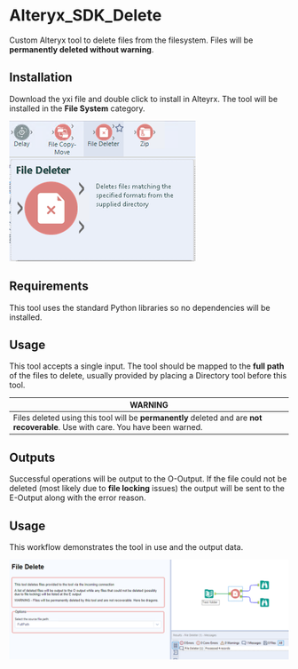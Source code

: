# Alteryx_SDK_Delete
Custom Alteryx tool to delete files from the filesystem. Files will be __permanently deleted without warning__.

## Installation
Download the yxi file and double click to install in Alteyrx. The tool will be installed in the __File System__ category.

![alt text](https://github.com/bobpeers/Alteryx_SDK_Delete/blob/master/images/Delete_toolbar.png "Alteryx File System Category")

## Requirements

This tool uses the standard Python libraries so no dependencies will be installed.

## Usage
This tool accepts a single input. The tool should be mapped to the __full path__ of the files to delete, usually provided by placing a Directory tool before this tool.

| __WARNING__ |
| --- |
| Files deleted using this tool will be __permanently__ deleted and are __not recoverable__. Use with care. You have been warned.|

## Outputs
Successful operations will be output to the O-Output. If the file could not be deleted (most likely due to __file locking__ issues) the output will be sent to the E-Output 
along with the error reason.

## Usage
This workflow demonstrates the tool in use and the output data.

![alt text](https://github.com/bobpeers/Alteryx_SDK_Delete/blob/master/images/Delete_workflow.png "Delete Workflow")
